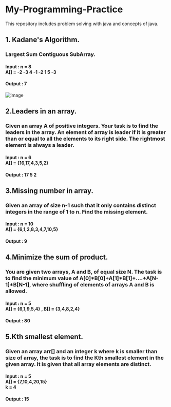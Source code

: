 # My-Programming-Practice
This repository includes problem solving with java and concepts of java.

## 1. Kadane's Algorithm.
### Largest Sum Contiguous SubArray.
#### Input : n = 8 <br> A[] = -2 -3 4 -1 -2 1 5 -3
#### Output : 7
![image](https://user-images.githubusercontent.com/89580735/198937881-78f7778c-2df7-4de0-9ba5-39029acc5806.png)

## 2.Leaders in an array.
### Given an array A of positive integers. Your task is to find the leaders in the array. An element of array is leader if it is greater than or equal to all the elements to its right side. The rightmost element is always a leader. 
#### Input : n = 6 <br> A[] = {16,17,4,3,5,2}
#### Output : 17 5 2

## 3.Missing number in array.
### Given an array of size n-1 such that it only contains distinct integers in the range of 1 to n. Find the missing element.
#### Input : n = 10 <br> A[] = {6,1,2,8,3,4,7,10,5}
#### Output : 9

## 4.Minimize the sum of product.
### You are given two arrays, A and B, of equal size N. The task is to find the minimum value of A[0]*B[0]+A[1]*B[1]+....+A[N-1]*B[N-1], where shuffling of elements of arrays A and B is allowed.
#### Input : n = 5 <br> A[] = {6,1,9,5,4} , B[] = {3,4,8,2,4}
#### Output : 80

## 5.Kth smallest element.
### Given an array arr[] and an integer k where k is smaller than size of array, the task is to find the Kth smallest element in the given array. It is given that all array elements are distinct.
#### Input : n = 5 <br> A[] = {7,10,4,20,15} <br> k = 4
#### Output : 15
